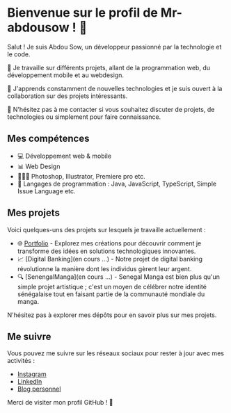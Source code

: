 # Bienvenue sur le profil de Mr-abdousow ! 👋

Salut ! Je suis Abdou Sow, un développeur passionné par la technologie et le code. 

🚀 Je travaille sur différents projets, allant de la programmation web, du développement mobile et au webdesign.

🌱 J'apprends constamment de nouvelles technologies et je suis ouvert à la collaboration sur des projets intéressants.

💬 N'hésitez pas à me contacter si vous souhaitez discuter de projets, de technologies ou simplement pour faire connaissance.

## Mes compétences

- 💻 Développement web & mobile
- 📊 Web Design
- 👨🏾‍💻 Photoshop, Illustrator, Premiere pro etc.
- 🐍 Langages de programmation : Java, JavaScript, TypeScript, Simple Issue Language etc.

## Mes projets

Voici quelques-uns des projets sur lesquels je travaille actuellement :

- 🌐 [Portfolio](mr.abdousow.com) - Explorez mes créations pour découvrir comment je transforme des idées en solutions technologiques innovantes.
- 📈 [Digital Banking](en cours ...) - Notre projet de digital banking révolutionne la manière dont les individus gèrent leur argent.
- 🔍 [SenengalManga](en cours ...) - Senegal Manga est bien plus qu'un simple projet artistique ; c'est un moyen de célébrer notre identité sénégalaise tout en faisant partie de la communauté mondiale du manga. 

N'hésitez pas à explorer mes dépôts pour en savoir plus sur mes projets.

## Me suivre

Vous pouvez me suivre sur les réseaux sociaux pour rester à jour avec mes activités :

- [Instagram](https://www.instagram.com/abdou_sow404/)
- [LinkedIn](https://www.linkedin.com/in/abdourahmane-sow-484a27199/)
- [Blog personnel](mr.abdousow.com)

Merci de visiter mon profil GitHub ! 🙌

